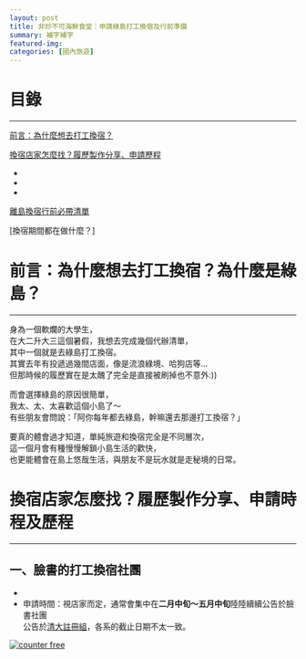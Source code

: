 ```yaml
---
layout: post
title: 非炒不可海鮮食堂｜申請綠島打工換宿及行前準備
summary: 補字補字
featured-img: 
categories: [國內旅遊]
---
```


# 目錄

***

[前言：為什麼想去打工換宿？](#前言)

[換宿店家怎麼找？履歷製作分享、申請歷程](#換宿店家怎麼找？)

- 
- 
- 

[離島換宿行前必帶清單](#我如何準備)

[換宿期間都在做什麼？]


<a name="前言"/>

# 前言：為什麼想去打工換宿？為什麼是綠島？

***

身為一個軟爛的大學生，<br>
在大二升大三這個暑假，我想去完成幾個代辦清單，<br>
其中一個就是去綠島打工換宿。<br>
其實去年有投遞過幾間店面，像是流浪綠境、哈狗店等...<br>
但那時候的履歷實在是太醜了完全是直接被刷掉也不意外:))<br>

而會選擇綠島的原因很簡單，<br>
我太、太、太喜歡這個小島了～<br>
有些朋友會問說：「阿你每年都去綠島，幹嘛還去那邊打工換宿？」<br>

要真的體會過才知道，單純旅遊和換宿完全是不同層次，<br>
這一個月會有種慢慢解鎖小島生活的歡快，<br>
也更能體會在島上悠哉生活，與朋友不是玩水就是走秘境的日常。<br>



<a name="換宿店家怎麼找？"/>

# 換宿店家怎麼找？履歷製作分享、申請時程及歷程

***

## 一、臉書的打工換宿社團

- 
- 申請時間：視店家而定，通常會集中在**二月中旬～五月中旬**陸陸續續公告於臉書社團<br>
公告於[清大註冊組](http://registra.site.nthu.edu.tw/index.php)，各系的截止日期不太一致。<br>
















<!-- hitwebcounter Code START -->
<a href="https://www.hitwebcounter.com" target="_blank">
<img src="https://hitwebcounter.com/counter/counter.php?page=7544153&style=0032&nbdigits=5&type=page&initCount=0" title="Web Counter" Alt="counter free"   border="0" >
</a>                                    
                                  
                      



